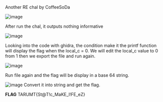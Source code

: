 Another RE chal by CoffeeSoDa

![image](https://github.com/user-attachments/assets/e3f38d24-6ca3-4c8f-a27f-b65659ea09b4)

After run the chal, it outputs nothing informative

![image](https://github.com/user-attachments/assets/5bf2c30b-72bf-4e2b-9f9f-d6ed2794e78f)

Looking into the code with ghidra, the condition make it the printf function will display the flag when the local_c = 0.
We will edit the local_c value to 0 from 1 then we export the file and run again.

![image](https://github.com/user-attachments/assets/127b9c82-6ca6-4983-ab5f-0bda5830e2fc)

Run file again and the flag will be display in a base 64 string.

![image](https://github.com/user-attachments/assets/8d32584a-c6a9-471f-87f2-ca77377ca7a4)
Convert it into string and get the flag.

**FLAG**
TARUMT{St@T!c_MaKE_l!FE_eZ}
